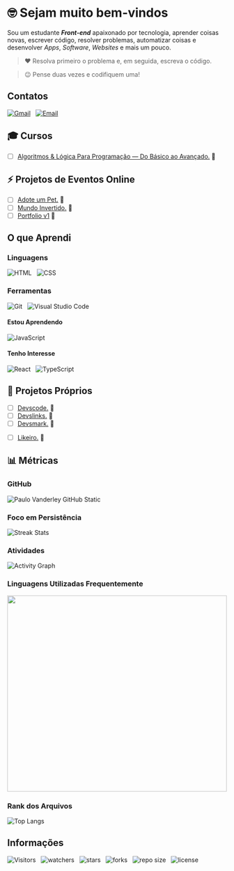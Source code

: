 <!-- Titulo -->
# :nerd_face: Sejam muito bem-vindos

<!-- Descrição -->
Sou um estudante ***Front-end*** apaixonado por tecnologia, aprender coisas novas, escrever código, resolver problemas, automatizar coisas e desenvolver *Apps*, *Software*, *Websites* e mais um pouco.

<!-- Citações -->
> :heart: Resolva primeiro o problema e, em seguida, escreva o código.

> :wink: Pense duas vezes e codifiquem uma!

<!-- Contatos -->
## Contatos

[![Gmail](https://img.shields.io/badge/Gmail-007bff.svg?style=plastic&logo=Gmail&logoColor=0&labelColor=f9e64f)](mailto:vanderley.1109@gmail.com "Entrar em Contato")
&nbsp;
[![Email](https://img.shields.io/badge/LinkedIn-007bff.svg?style=plastic&logo=LinkedIn&logoColor=000&labelColor=f9e64f)](https://www.linkedin.com/in/Devsgeeknerd "Entrar em Contato")

<!-- Cursos -->
## :mortar_board: Cursos

* [ ] [Algoritmos & Lógica Para Programação — Do Básico ao Avançado.](https://github.com/Devsgeeknerd/cur-alg-log-pro-bas-ava) :construction:

<!-- Projetos dos Cursos -->
<!-- ### :construction: Projetos dos Cursos -->

<!-- * [ ] DevsPortal. -->

<!-- Treinamentos -->
<!-- ## :muscle: Treinamentos -->

<!-- * [ ] WordPress. -->

<!-- Eventos -->
## :zap: Projetos de Eventos Online

* [ ] [Adote um Pet.](https://github.com/Devsgeeknerd/pro-ado-pet "Ver projeto") :construction:
* [ ] [Mundo Invertido.](https://github.com/Devsgeeknerd/pro-mun-inv) :construction:
* [ ] [Portfolio v1](https://github.com/Devsgeeknerd/pro-por-v1) :construction:

<!-- Meu Aprendizado -->
## O que Aprendi

<!-- Linguagens -->
### Linguagens

![HTML](https://img.shields.io/badge/HTML%20-%23e34f26.svg?&style=plastic&logo=html5&logoColor=ffffff "HTML 5")
&nbsp;
![CSS](https://img.shields.io/badge/CSS%20-%231572B6.svg?&style=plastic&logo=css3&logoColor=ffffff "CSS 3")
&nbsp;

<!-- Metologias -->
<!-- ### Metodologias -->

<!-- Frameworks -->
<!-- ### Frameworks -->

<!-- Bibliotecas -->
<!-- ### Bibliotecas -->

<!-- Ferramentas -->
### Ferramentas

![Git](https://img.shields.io/badge/Git-007bff.svg?style=plastic&logo=Git&logoColor=0&labelColor=f9e64f "Git")
&nbsp;
![Visual Studio Code](https://img.shields.io/badge/VSCode-007bff.svg?style=plastic&logo=Visual-studio-code&logoColor=purple&labelColor=f9e64f "Visual Studio Code")

<!-- Aprendendo -->
#### Estou Aprendendo

![JavaScript](https://img.shields.io/badge/JavaScript%20-%23f7df1e.svg?&style=plastic&logo=javascript&logoColor=000000 "JavaScript")
&nbsp;

<!-- Interesse -->
#### Tenho Interesse

![React](https://img.shields.io/badge/React%20-61dbfb.svg?&style=plastic&logo=react&logoColor=000000 "React")
&nbsp;
![TypeScript](https://img.shields.io/badge/TypeScript%20-%23007acc.svg?&style=plastic&logo=typescript&logoColor=ffffff)

<!-- Projetos Próprios -->
## :dart: Projetos Próprios

* [ ] [Devscode.](https://github.com/Devsgeeknerd/pro-dev-code) :construction:
* [ ] [Devslinks.](https://github.com/devsgeeknerd/pro-dev-lin) :construction:
* [ ] [Devsmark.](https://github.com/Devsgeeknerd/pro-dev-md) :construction:
<!-- * [x] [Dia de Sorte.](https://github.com/Devsgeeknerd/pro-dia-sor "Ver projeto") -->
<!-- * [x] [Dupla Sena.](https://github.com/Devsgeeknerd/pro-dup-sen "Ver projeto") -->
<!-- * [x] [Ímpar.](https://github.com/Devsgeeknerd/pro-imp "Ver projeto") -->
* [ ] [Likeiro.](https://github.com/Devsgeeknerd/pro-lik) :construction:
<!-- * [x] [Loto Fácil.](https://github.com/Devsgeeknerd/pro-lot-fac "Ver projeto") -->
<!-- * [x] [Loto Mania.](https://github.com/Devsgeeknerd/pro-lot-man "Ver projeto") -->
<!-- * [ ] [Mega Sena.](https://github.com/Devsgeeknerd/pro-meg-sen) -->
<!-- * [ ] [Par.](https://github.com/Devsgeeknerd/pro-par) -->

<!-- Métricas -->
## :bar_chart: Métricas

<!-- GitHub -->
### GitHub

![Paulo Vanderley GitHub Static](https://github-readme-stats.vercel.app/api?username=Devsgeeknerd&bg_color=DEG,007bff,ff904e,ff5982&title_color=00009f&show_icons=true&icon_color=800080&text_color=1e2327&count_private=true&include_all_commits=true&cache_seconds=10800&line_height=30&border_color=007bff&border_radius=18&card_width=600&locale=pt-BR "Métricas do GitHub")

<!-- Perseverança -->
### Foco em Persistência

![Streak Stats](https://github-readme-streak-stats.herokuapp.com/?user=Devsgeeknerd&background=800080&stroke=ffffff&ring=33ff69&fire=fd1d1d&currStreakNum=79e2ff&currStreakLabel=79f3ff&sideNums=ffffff&sideLabels=ffff00&dates=ffffff "Foco em Persistência")

<!-- Gráfico de Atividades -->
### Atividades

![Activity Graph](https://activity-graph.herokuapp.com/graph?username=Devsgeeknerd&bg_color=800080&color=ffffff&line=00ff00&point=ffff00&area=true&area_color=000000&custom_title=Grafico%20de%20Commits%20Diario "Atividades Diárias")

<!-- Wakatime -->
### Linguagens Utilizadas Frequentemente

<p align="center">
    <img src="https://wakatime.com/share/@Devsgeeknerd/77d003db-f2b0-43ab-8038-56c1cb8ccdfd.svg" width="100%" height="450" />
</p>

<!-- Rank dos Arquivos -->
### Rank dos Arquivos

![Top Langs](https://github-readme-stats.vercel.app/api/top-langs/?username=Devsgeeknerd&layout=default&langs_count=10&title_color=000000&bg_color=ba4de3&text_color=000000&card_width=600&custom_title=Rank%20dos%20Arquivos "Rank dos Arquivos")

<!-- Informações -->
## Informações

![Visitors](https://api.visitorbadge.io/api/visitors?path=Devsgeeknerd%2FDevsgeeknerd&label=Visitantes&labelColor=%23f9e64f&countColor=%23008000&style=plastic "Total de Visitas")
&nbsp;
![watchers](https://img.shields.io/github/watchers/Devsgeeknerd/Devsgeeknerd?style=plastic&label=Observadores&labelColor=f9e64f "Total de Observadores")
&nbsp;
![stars](https://img.shields.io/github/stars/Devsgeeknerd/Devsgeeknerd?style=plastic&label=EstrelasS&labelColor=f9e64f "Total de Estrelas Recebidas")
&nbsp;
![forks](https://img.shields.io/github/forks/Devsgeeknerd/Devsgeeknerd?style=plastic&label=Bifurcações&labelColor=f9e64f "Total de Bifurcações")
&nbsp;
![repo size](https://img.shields.io/github/repo-size/Devsgeeknerd/Devsgeeknerd?style=plastic&label=Tamanho&labelColor=f9e64f "Tamanho do Repositório")
&nbsp;
![license](https://img.shields.io/github/license/Devsgeeknerd/Devsgeeknerd?style=plastic&label=Licença&labelColor=f9e64f "Licença do Repositório")
